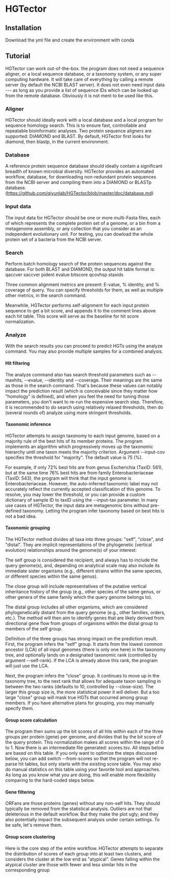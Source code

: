 # HGTector
## Installation
Download the yml file and create the environment with conda

## Tutorial
HGTector can work out-of-the-box. the program does not need a sequence aligner, or a local sequence database, or a taxonomy system, or any super computing hardware. 
It will take care of everything by calling a remote server (by default the NCBI BLAST server). 
It does not even need input data --- as long as you provide a list of sequence IDs which can be looked up from the remote database. Obviously it is not ment to be used like this.

### Aligner
HGTector should ideally work with a local database and a local program for sequence homology search. This is to ensure fast, controllable and repeatable bioinformatic analyses.
Two protein sequence aligners are supported: DIAMOND and BLAST. By default, HGTector first looks for diamond, then blastp, in the current environment.

### Database
A reference protein sequence database should ideally contain a significant breadth of known microbial diversity.
HGTector provides an automated workflow, database, for downloading non-redundant protein sequences from the NCBI server and compiling them into a DIAMOND or BLASTp database.
(https://github.com/qiyunlab/HGTector/blob/master/doc/database.md)

### Input data
The input data for HGTector should be one or more multi-Fasta files,
each of which represents the complete protein set of a genome, or a bin from a metagenome assembly, or any collection that you consider as an independent evolutionary unit. For testing, you can dowload  the whole protein set of a 
bacteria from the NCBI server.

### Search 
Perform batch homology search of the protein sequences against the database. For both BLAST and DIAMOND, the output hit table format is: qaccver saccver pident evalue bitscore qcovhsp staxids

Three common alignment metrics are present: E-value, % identity, and % coverage of query. You can specify thresholds for them, as well as multiple other metrics, in the search command.

Meanwhile, HGTector performs self-alignment for each input protein sequence to get a bit score, and appends it to the comment lines above each hit table. This score will serve as the baseline for hit score normalization.

### Analyze
With the search results you can proceed to predict HGTs using the analyze command. You may also provide multiple samples for a combined analysis.

#### Hit filtering 
The analyze command also has search threshold parameters such as --maxhits, --evalue, --identity and --coverage. Their meanings are the same as those in the search command. That's because these values can notably impact the prediction result (which is conceivable since they matter how "homology" is defined), and when you feel the need for tuning those parameters, 
you don't want to re-run the expensive search step. Therefore, it is recommended to do search using relatively relaxed thresholds, then do (several rounds of) analyze using more stringent thresholds.

#### Taxonomic inference
HGTector attempts to assign taxonomy to each input genome, based on a majority rule of the best hits of its member proteins.
The program implements an algorithm which progressively moves up the taxonomic hierarchy until one taxon meets the majority criterion. Argument --input-cov specifies the threshold for "majority". The default value is 75 (%).

For example, if only 72% best hits are from genus Escherichia (TaxID: 561), but at the same time 76% best hits are from family Enterobacteriaceae (TaxID: 543), 
the program will think that the input genome is Enterobacteriaceae. However, the auto-inferred taxonomic label may not accurately reflect the currently accepted classification of this genome. 
To resolve, you may lower the threshold, or you can provide a custom dictionary of sample ID to taxID using the --input-tax parameter. In many use cases of HGTector, the input data are metagenomic bins without pre-defined taxonomy. 
Letting the program infer taxonomy based on best hits is not a bad idea.

#### Taxonomic grouping
The HGTector method divides all taxa into three groups: "self", "close", and "distal". They are implicit representations of the phylogenetic (vertical evolution) relationships around the genome(s) of your interest:

The self group is considered the recipient, and always has to include the query genome(s), and, depending on analytical scale may also include its immediate sister organisms (e.g., different strains within the same species, or different species within the same genus).

The close group will include representatives of the putative vertical inheritance history of the group (e.g., other species of the same genus, or other genera of the same family which the query genome belongs to).

The distal group includes all other organisms, which are considered phylogenetically distant from the query genome (e.g., other families, orders, etc.). The method will then aim to identify genes that are likely derived from directional gene flow from groups of organisms within the distal group to members of the self group.

Definition of the three groups has strong impact on the prediction result. First, the program infers the "self" group. 
It starts from the lowest common ancestor (LCA) of all input genomes (there is only one here) in the taxonomy tree, and optionally lands on a designated taxonomic rank (controlled by argument --self-rank). If the LCA is already above this rank, the program will just use the LCA.

Next, the program infers the "close" group. It continues to move up in the taxonomy tree, to the next rank that allows for adequate taxon sampling in between 
the two ranks (defaults to 10, controlled by --close-size). The larger this group size is, the more statistical power it will deliver. But a too large "close" group will mask true HGTs that occurred among group members.
If you have alternative plans for grouping, you may manually specify them.

#### Group score calculation
The program then sums up the bit scores of all hits within each of the three groups per protein (gene) per genome, and divides that by the bit score of the query protein. This normalization makes all scores within the range of 0 to 1.
Now there is an intermediate file generated: scores.tsv. All steps below are based on this table. If you only want to optimize the steps discussed below, you can add switch --from-scores so that the program will not re-parse hit tables, but only starts with the existing score table.
You may also do manual statistics on this table using your favorite tool and approaches. As long as you know what you are doing, this will enable more flexibility comparing to the hard-coded steps below.

#### Gene filtering
ORFans are those proteins (genes) without any non-self hits. They should typically be removed from the statistical analysis. Outliers are not that deleterious in the default workflow. But they make the plot ugly; and they also potentially impact the subsequent analysis under certain settings. To be safe, let's remove them. 

#### Group score clustering
Here is the core step of the entire workflow. HGTector attempts to separate the distribution of scores of each group into at least two clusters, and considers the cluster at the low end as "atypical". Genes falling within the atypical cluster are those with fewer and less similar hits in the corresponding group






